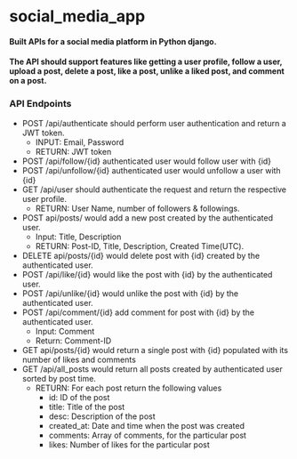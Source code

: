 # social_media_app<br>
#### Built APIs for a social media platform in Python django.<br>
#### The API should support features like getting a user profile, follow a user, upload a post, delete a post, like a post, unlike a liked post, and comment on a post.<br>

### **API Endpoints**<br>

- POST /api/authenticate should perform user authentication and return a JWT token.<br>
    - INPUT: Email, Password<br>
    - RETURN: JWT token<br>
- POST /api/follow/{id} authenticated user would follow user with {id}<br>
- POST /api/unfollow/{id} authenticated user would unfollow a user with {id}<br>
- GET /api/user should authenticate the request and return the respective user profile.<br>
    - RETURN: User Name, number of followers & followings.<br>
- POST api/posts/ would add a new post created by the authenticated user.<br>
    - Input: Title, Description<br>
    - RETURN: Post-ID, Title, Description, Created Time(UTC).<br>
- DELETE api/posts/{id} would delete post with {id} created by the authenticated user.<br>
- POST /api/like/{id} would like the post with {id} by the authenticated user.<br>
- POST /api/unlike/{id} would unlike the post with {id} by the authenticated user.<br>
- POST /api/comment/{id} add comment for post with {id} by the authenticated user.<br>
    - Input: Comment<br>
    - Return: Comment-ID<br>
- GET api/posts/{id} would return a single post with {id} populated with its number of likes and comments<br>
- GET /api/all_posts would return all posts created by authenticated user sorted by post time.<br>
    - RETURN: For each post return the following values<br>
        - id: ID of the post<br>
        - title: Title of the post<br>
        - desc: Description of the post<br>
        - created_at: Date and time when the post was created<br>
        - comments: Array of comments, for the particular post<br>
        - likes: Number of likes for the particular post<br>
